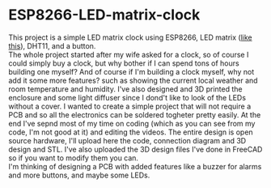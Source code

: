 # ESP8266-LED-matrix-clock

This project is a simple LED matrix clock using ESP8266, LED matrix ([like this](https://www.aliexpress.com/item/4001296969309.html?spm=a2g0o.productlist.main.17.69da2e5cNWhaAU&algo_pvid=78440454-faa3-407d-a382-5c1200a41a29&algo_exp_id=78440454-faa3-407d-a382-5c1200a41a29-8&pdp_npi=3%40dis%21USD%216.71%214.56%21%21%21%21%21%40214527c616826306162721042d0723%2110000015656587031%21sea%21IL%210&curPageLogUid=bV9F1Q0t7t52)), DHT11, and a button.  
The whole project started after my wife asked for a clock, so of course I could simply buy a clock, but why bother if I can spend tons of hours building one myself?
And of course if I'm building a clock myself, why not add it some more features? such as showing the current local weather and room temperature and humidity.
I've also designed and 3D printed the enclosure and some light diffuser since I dond't like to look of the LEDs without a cover.
I wanted to create a simple project that will not require a PCB and so all the electronics can be soldered togheter pretty easily.
At the end I've sepnd most of my time on coding (which as you can see from my code, I'm not good at it) and editing the videos.
The entire design is open source hardware, I'll upload here the code, connection diagram and 3D design and STL.
I've also uploaded the 3D design files I've done in FreeCAD so if you want to modify them you can.  
I'm thinking of designing a PCB with added features like a buzzer for alarms and more buttons, and maybe some LEDs.  


